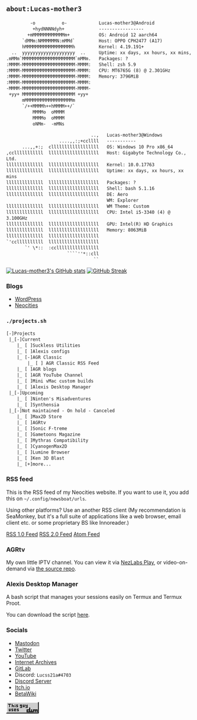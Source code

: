 ## `about:Lucas-mother3`
```
         -o          o-            Lucas-mother3@Android
          +hydNNNNdyh+             -----------------
        +mMMMMMMMMMMMMm+           OS: Android 12 aarch64
      `dMMm:NMMMMMMN:mMMd`         Host: OPPO CPH2477 (A17)
      hMMMMMMMMMMMMMMMMMMh         Kernel: 4.19.191+
  ..  yyyyyyyyyyyyyyyyyyyy  ..     Uptime: xx days, xx hours, xx mins,
.mMMm`MMMMMMMMMMMMMMMMMMMM`mMMm.   Packages: ?
:MMMM-MMMMMMMMMMMMMMMMMMMM-MMMM:   Shell: zsh 5.9
:MMMM-MMMMMMMMMMMMMMMMMMMM-MMMM:   CPU: MT6765G (8) @ 2.301GHz
:MMMM-MMMMMMMMMMMMMMMMMMMM-MMMM:   Memory: 3796MiB
:MMMM-MMMMMMMMMMMMMMMMMMMM-MMMM:
-MMMM-MMMMMMMMMMMMMMMMMMMM-MMMM-
 +yy+ MMMMMMMMMMMMMMMMMMMM +yy+
      mMMMMMMMMMMMMMMMMMMm
      `/++MMMMh++hMMMM++/`
          MMMMo  oMMMM
          MMMMo  oMMMM
          oNMm-  -mMNs
```

```
                                ..,   Lucas-mother3@Windows
                    ....,,:;+ccllll   -----------
      ...,,+:;  cllllllllllllllllll   OS: Windows 10 Pro x86_64
,cclllllllllll  lllllllllllllllllll   Host: Gigabyte Technology Co., Ltd.
llllllllllllll  lllllllllllllllllll   Kernel: 10.0.17763
llllllllllllll  lllllllllllllllllll   Uptime: xx days, xx hours, xx mins
llllllllllllll  lllllllllllllllllll   Packages: ?
llllllllllllll  lllllllllllllllllll   Shell: bash 5.1.16
llllllllllllll  lllllllllllllllllll   DE: Aero
                                      WM: Explorer
llllllllllllll  lllllllllllllllllll   WM Theme: Custom
llllllllllllll  lllllllllllllllllll   CPU: Intel i5-3340 (4) @ 3.100GHz
llllllllllllll  lllllllllllllllllll   GPU: Intel(R) HD Graphics
llllllllllllll  lllllllllllllllllll   Memory: 8063MiB
llllllllllllll  lllllllllllllllllll   
`'ccllllllllll  lllllllllllllllllll   
       `' \*::  :ccllllllllllllllll   
                       ````''*::cll
                                 ``
```

[![Lucas-mother3's GitHub stats](https://github-readme-stats.vercel.app/api?username=Lucas-mother3&show_icons=true&theme=cobalt)](https://github.com/anuraghazra/github-readme-stats)
[![GitHub Streak](https://github-readme-streak-stats.herokuapp.com/?user=Lucas-mother3&theme=cobalt)](https://git.io/streak-stats)
### Blogs

* [WordPress](https://alexisgaming21.wordpress.com)
* [Neocities](https://alexisgaming95.neocities.org)

### `./projects.sh`

```
[-]Projects
 |_[-]Current
    |_ [ ]Suckless Utilities
    |_ [ ]Alexis configs
    |_ [-]AGR Classic
        |_ [ ] AGR Classic RSS Feed
    |_ [ ]AGR blogs
    |_ [ ]AGR YouTube Channel
    |_ [ ]Mini vMac custom builds
    |_ [ ]Alexis Desktop Manager
 |_[-]Upcoming
    |_ [ ]Ninten's Misadventures
    |_ [ ]Synthensia
 |_[-]Not maintained - On hold - Canceled
    |_ [ ]Max2D Store 
    |_ [ ]AGRtv
    |_ [ ]Sonic F-treme 
    |_ [ ]Gametoons Magazine
    |_ [ ]Mythras Compatibility 
    |_ [ ]CyanogenMax2D 
    |_ [ ]Lumine Browser
    |_ [ ]Ken 3D Blast 
    |_ [+]more...
```

### RSS feed

This is the RSS feed of my Neocities website.
If you want to use it, you add this on `~/.config/newsboat/urls`.

Using other platforms? Use an another RSS client (My recommendation is SeaMonkey, but it's a full suite of applications like a web browser, email client etc. or some proprietary BS like Innoreader.)

[RSS 1.0 Feed](https://alexisgaming95.neocities.org/rdf.xml)
[RSS 2.0 Feed](https://alexisgaming95.neocities.org/feed.xml)
[Atom Feed](https://alexisgaming95.neocities.org/atom.xml)

### AGRtv
My own little IPTV channel. You can view it via [NezLabs Play](https://nezlabs.github.io), or video-on-demand via [the source repo](https://github.com/Lucas-mother3/agrtv).

### Alexis Desktop Manager 
A bash script that manages your sessions easily on Termux and Termux Proot.

You can download the script [here](https://github.com/Lucas-mother3/alexis-dm).

### Socials
* <a href="https://mas.to/@Lucss21a" rel="me" class="Link--primary">Mastodon</a>
* [Twitter](https://twitter.com/Lucss21a)
* [YouTube](https://youtube.com/channel/UC-N_BmN4oIMeIfp1DkGrXLg)
* [Internet Archives](https://archive.org/details/@lucss21a)
* [GitLab](https://gitlab.com/Lucas-mother3)
* Discord: `Lucss21a#4703`
* [Discord Server](https://discord.gg/eTP3uJqN6at)
* [Itch.io](https://lucss21a.itch.io)
* [BetaWiki](https://betawiki.net/wiki/User:Lucss21a)


[![This guy uses dwm](https://github.com/Lucas-mother3/Lucas-mother3/raw/main/dwm.png)](https://dwm.suckless.org) 
